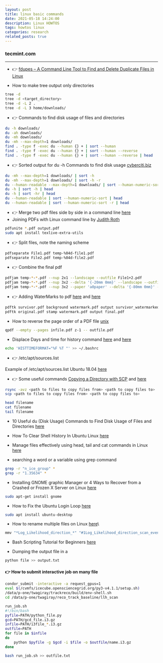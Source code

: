 ```yaml
---
layout: post
title: linux basic commands
date: 2021-05-18 14:24:00
description: Linux HOWTOS
tags: howtos linux
categories: research
related_posts: true
---
```


### tecmint.com
---

* 👉 [fdupes – A Command Line Tool to Find and Delete Duplicate Files in Linux](https://www.tecmint.com/fdupes-find-and-delete-duplicate-files-in-linux/)

* How to make tree output only directories
```.sh
tree -d
tree -d <target_directory>
tree -d -L 2 .
tree -d -L 3 home/downloads/
```

* 👉 Commands to find disk usage of files and directories
```.sh
du -h downloads/
du -ah downloads/
du -mh downloads/
du -mh --max-depth=1 downloads/
find . -type f -exec du --human {} + | sort --human
find . -type f -exec du --human {} + | sort --human --reverse
find . -type f -exec du --human {} + | sort --human --reverse | head
```

* 👉 Sorted output for du -h Commands to find disk usage [cyberciti.biz](https://www.cyberciti.biz/faq/how-do-i-sort-du-h-output-by-size-under-linux/#:~:text=How%20can%20I%20sort%20du,added%20the%20gnu%2Fsort%20command.)
```.sh
du -mh --max-depth=1 downloads/ | sort -h
du -mh --max-depth=1 downloads/ | sort -h -r
du --human-readable --max-depth=1 downloads/ | sort --human-numeric-sort -r
du -h | sort -h | head
du -h | sort -hr | head
du --human-readable | sort --human-numeric-sort | head
du --human-readable | sort --human-numeric-sort -r | head
```


* 👉 Merge two pdf files side by side in a command line [here](https://superuser.com/questions/917190/merge-two-pdf-files-side-by-side-in-command-line)
* Joining PDFs with Linux command line by [Judith Roth](https://makandracards.com/makandra/151861-joining-pdfs-with-linux-command-line)
```.sh
pdfunite *.pdf output.pdf
sudo apt install texlive-extra-utils
```


* 👉 Split files, note the naming scheme
```.sh
pdfseparate File1.pdf temp-%04d-file1.pdf
pdfseparate File2.pdf temp-%04d-file2.pdf
```

* 👉 Combine the final pdf
```.sh
pdfjam temp-*-*.pdf --nup 2x1 --landscape --outfile File1+2.pdf
pdfjam temp-*-*.pdf --nup 3x2 --delta '{-20mm 0mm}' --landscape --outfile File1+2.pdf
pdfjam temp-*-*.pdf --nup 3x2 --paper 'a0paper' --delta '{-80mm 0mm}' --landscape --outfile File1+2.pdf
```

* 👉 Adding WaterMarks to pdf [here](https://www.togaware.com/linux/survivor/pdf-watermarks.html) and [here](https://superuser.com/questions/280659/how-can-i-apply-a-watermark-on-every-page-of-a-pdf-file)
```.sh
pdftk survivor.pdf background watermark.pdf output survivor_watermarked.pdf
pdftk original.pdf stamp watermark.pdf output final.pdf
```

* How to reverse the page order of a PDF file [unix](https://unix.stackexchange.com/questions/439959/how-to-reverse-the-page-order-of-a-pdf-file)
```.sh
qpdf --empty --pages infile.pdf z-1 -- outfile.pdf
```

* Displace Days and time for history command [here](https://askubuntu.com/questions/391082/how-to-see-time-stamps-in-bash-history) and [here](https://linuxize.com/post/history-command-in-linux/)
```.sh
echo 'HISTTIMEFORMAT="%F %T "' >> ~/.bashrc
```

* 👉 /etc/apt/sources.list

Example of /etc/apt/sources.list Ubuntu 18.04 [here](https://gist.github.com/h0bbel/4b28ede18d65c3527b11b12fa36aa8d1)

* 👉 Some useful commands
[Copying a Directory with SCP](https://stackabuse.com/copying-a-directory-with-scp) and [here](https://linuxhint.com/rsync_copy_files/)

```.sh
rsync -avz <path to files to copy files from> <path to copy files to>
scp <path to files to copy files from> <path to copy files to>

head filename
cat filename
tail filename
```

* 10 Useful du (Disk Usage) Commands to Find Disk Usage of Files and Directories [here](https://www.tecmint.com/check-linux-disk-usage-of-files-and-directories/)

* How To Clear Shell History In Ubuntu Linux [here](https://www.cyberciti.biz/faq/clear-the-shell-history-in-ubuntu-linux/)

* Manage files effectively using head, tail and cat commands in Linux [here](https://www.tecmint.com/view-contents-of-file-in-linux/)

* searching a word or a variable using grep command
```.sh
grep -r "n_ice_group" *
grep -r "1.35634" *
```

* Installing GNOME graphic Manager or 4 Ways to Recover from a Crashed or Frozen X Server on Linux [here](https://www.howtogeek.com/119293/4-ways-to-recover-from-a-crashed-or-frozen-x-server-on-linux/)

```.sh
sudo apt-get install gnome
```

* How to Fix the Ubuntu Login Loop [here](https://www.maketecheasier.com/fix-ubuntu-login-loop/#:~:text=The%20most%20common%20cause%20is,it%20works%20in%20most%20cases.)

```.sh
sudo apt install ubuntu-desktop
```

* How to rename multiple files on Linux [here](https://linuxconfig.org/how-to-rename-multiple-files-on-linux)\
```.sh
mmv "*Log_Likelihood_direction_*" "#1Log_Likelihood_direction_scan_event_11_#2"
```
* Bash Scripting Tutorial for Beginners [here](https://linuxconfig.org/bash-scripting-tutorial-for-beginners)

* Dumping the output file in a 
```.sh
python file >> output.txt
```

#### 👉 How to submit interactive job on many file
```.sh
condor_submit -interactive -a request_gpus=1
eval $(/cvmfs/icecube.opensciencegrid.org/py3-v4.1.1/setup.sh)
/data/p-one/twagiray/trackreco/build/env-shell.sh
cd /data/p-one/twagiray/reco_track_baseline/llh_scan

run_job.sh
#!/bin/bash
pyfile=PATH/python_file.py
gcd=PATH/gcd_file.i3.gz
infile=PATH/i3file_*.i3.gz
outfile=PATH
for file in $infile
do
	python $pyfile -g $gcd -i $file -o $outfile/name.i3.gz
done

bash run_job.sh >> outfile.txt
```
